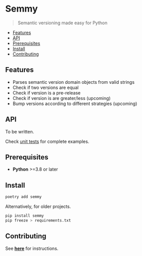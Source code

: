 <h1>Semmy</h1>

> Semantic versioning made easy for Python

* [Features](#features)
* [API](#api)
* [Prerequisites](#prerequisites)
* [Install](#install)
* [Contributing](#contributing)

## Features

* Parses semantic version domain objects from valid strings
* Check if two versions are equal
* Check if version is a pre-release
* Check if version is are greater/less (upcoming)
* Bump versions according to different strategies (upcoming)

## API

To be written.

Check [unit tests](tests/test_semmy.py) for complete examples.

## Prerequisites

* **Python** >=3.8 or later

## Install

```sh
poetry add semmy
```

Alternatively, for older projects.

```sh
pip install semmy
pip freeze > requirements.txt
```

## Contributing

See [**here**](CONTRIBUTING.md) for instructions.
